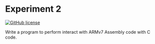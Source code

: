 # Experiment 2

[![GitHub license](https://img.shields.io/badge/license-MIT-blue.svg)](https://raw.githubusercontent.com/nextseto/Operating-Systems-Experiments/master/LICENSE)

Write a program to perform interact with ARMv7 Assembly code with C code.